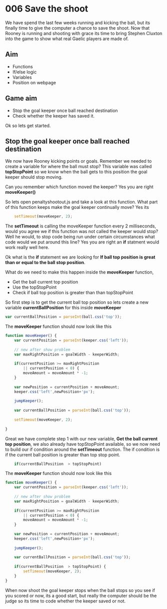 006 Save the shoot
===================================

We have spend the last few weeks running and kicking the ball, but its finally time to give
the computer a chance to save the shoot.  Now that Rooney is running and shooting with grace
its time to bring Stephen Cluxton into the game to show what real Gaelic players are made of.  


Aim
---------
* Functions
* If/else logic
* Variables
* Position on webpage


Game aim
-----------
* Stop the goal keeper once ball reached destination
* Check whether the keeper has saved it.

Ok so lets get started.

Stop the goal keeper once ball reached destination
------------

We now have Rooney kicking points or goals.   Remember we needed to create a variable for where
the ball must stop? This variable was called __topStopPoint__ so we know when the ball 
gets to this position the goal keeper should stop moving.

Can you remember which function moved the keeper? Yes you are right __moveKeeper()__

So lets open penaltyshootout.js and take a look at this function.  What part of this function keeps make
the goal keeper continually move?  Yes its

````javascript
	setTimeout(moveKeeper, 2);
````

The __setTimeout__ is calling the moveKeeper function every 2 milliseconds, would you agree we if this function
was not called the keeper would stop? Well he would, to stop code being run under certain circumstances what code
would we put around this line? Yes you are right an __if__ statment would work really well here.

Ok what is the __if__ statement we are looking for
__If ball top position is great than or equal to the ball stop position__.  

What do we need to make this happen inside the __moveKeeper__ function, 
* Get the ball current top position
* Use the topStopPoint
* Check if ball top position is greater than than topStopPoint

So first step is to get the current ball top position so lets create a new variable __currentBallPosition__
 for this inside __moveKeeper__

````javascript
var currentBallPosition = parseInt(ball.css('top'));
````

The __moveKeeper__ function should now look like this

````javascript
function moveKeeper() {
	var currentPosition = parseInt(keeper.css('left'));
	
	// new after show problem
	var maxRightPosition = goalWidth - keeperWidth;
	
	if(currentPosition >= maxRightPosition
		|| currentPosition < 0) {
		moveAmount = moveAmount * -1;
	}
	
	var newPosition = currentPosition + moveAmount;
	keeper.css('left',newPosition+'px');
	
	jumpKeeper();
	
	var currentBallPosition = parseInt(ball.css('top'));
	
	setTimeout(moveKeeper, 2);
	
}
````

Great we have complete step 1 with our new variable, __Get the ball current top position__, we also
already have topStopPoint available, so we now need to build our if condition around the __setTimeout__ function. 
The if condition is if the current ball position is greater than top stop point.  

````javascript
	if(currentBallPosition  > topStopPoint)
````

The __moveKeeper__ function should now look like this

````javascript
function moveKeeper() {
	var currentPosition = parseInt(keeper.css('left'));
	
	// new after show problem
	var maxRightPosition = goalWidth - keeperWidth;
	
	if(currentPosition >= maxRightPosition
		|| currentPosition < 0) {
		moveAmount = moveAmount * -1;
	}
	
	var newPosition = currentPosition + moveAmount;
	keeper.css('left',newPosition+'px');
	
	jumpKeeper();
	
	var currentBallPosition = parseInt(ball.css('top'));
	
	if(currentBallPosition  > topStopPoint) {
		setTimeout(moveKeeper, 2);
	}
}
````

When now shoot the goal keeper stops when the ball stops so you see if you scored or now, its a good start, but
really the computer should be the judge so its time to code whether the keeper saved or not.
